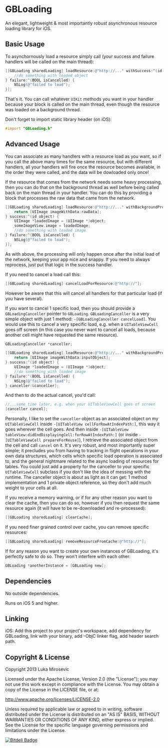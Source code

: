 GBLoading
============

An elegant, lightweight & most importantly robust asynchronous resource loading library for iOS.

Basic Usage
------------

To asynchornously load a resource simply call (your success and failure handlers will be called on the main thread):

```objective-c    
[[GBLoading sharedLoading] loadResource:@"http://..." withSuccess:^(id object) {
    //do something with loaded object
} failure:^(BOOL isCancelled) {
    NSLog(@"failed to load");
}];
```

That's it. You can call whatever `UIKit` methods you want in your handler because your block is called on the main thread, even though the resource was loaded on a background thread.


Don't forget to import static library header (on iOS):

```objective-c
#import "GBLoading.h"
```

Advanced Usage
------------

You can associate as many handlers with a resource load as you want, so if you call the above many times for the same resource, but with different handlers, all your handlers will fire once the resource becomes available, in the order they were called, and the data will be dowloaded only once!

If the resource that comes from the network needs some heavy processing, then you can do that on the background thread as well before being called back on the main thread in your handler. You can do this by providing a block that processes the raw data that came from the network.

```objective-c 
[[GBLoading sharedLoading] loadResource:@"http://..." withBackgroundProcessor:^id(NSData *rawData) {
    return [UIImage imageWithData:rawData];
} success:^(id object) {
    UIImage *loadedImage = (UIImage *)object;
    someImageView.image = loadedImage;
    //do something with loaded image
} failure:^(BOOL isCancelled) {
    NSLog(@"failed to load");
}];
```

As with above, the processing will only happen once after the initial load of the network, keeping your app nice and snappy. If you need to always reprocess, just put that logic in the success handler.
    
If you need to cancel a load call this:

```objective-c 
[[GBLoading sharedLoading] cancelLoadForResource:@"http://"];
```

However be aware that this will cancel all handlers for that particular load (if you have several).

If you want to cancel 1 specific load, then you should provide a `GBLoadingCanceller` pointer to `GBLoading`. `GBLoadingCanceller` is a very simple object with just 1 method: `-[GBLoadingCanceller cancelLoad]`. You would use this to cancel a very specific load, e.g. when a `UITableViewCell` goes off screen (in this case you never want to cancel all loads, because another cell might have requested the same resource).

```objective-c
GBLoadingCanceller *canceller;

[[GBLoading sharedLoading] loadResource:@"http://..." withBackgroundProcessor:^id(id inputObject) {
    return [UIImage imageWithData:inputObject];
} success:^(id object) {
    UIImage *loadedImage = (UIImage *)object;
    //do something with loaded image
} failure:^(BOOL isCancelled) {
    NSLog(@"failed to load");
} canceller:&canceller];
```

And then to do the actual cancel, you'd call:

```objective-c
//...some time later, e.g. when your UITableViewCell goes of screen
[canceller cancel];
```

Personally, I like to set the `canceller` object as an associated object on my `UITableViewCell` inside `-[UITableView cellForRowAtIndexPath:]`, this way it goes wherever the cell goes. And then inside `-[UITableView tableView:didEndDisplayingCell:forRowAtIndexPath:]` (or inside `-[UITableViewCell prepareForReuse]`), I retrieve the associated object from the cell and call `cancel` on it. It's very robust, and most importantly super simple; it precludes you from having to tracking in flight operations in your own data structures, which cells which specific load operation is associated to, and the general nightmare related to the async loading of resources for tables. You could just add a property for the canceller to your specific `UITableViewCell` subclass if you don't like the idea of messing with the runtime. The canceller object is about as light as it can get: 1 method implementation and 1 private object reference, so they don't add much weight to your cells at all.

If you receive a memory warning, or if for any other reason you want to clear the cache, then you can do so, however if you then request the same resource again (it will have to be re-downloaded and re-processed):

```objective-c
[[GBLoading sharedLoading] clearCache];
```

If you need finer grained control over cache, you can remove specific resources:

```objective-c
[[GBLoading sharedLoading] removeResourceFromCache:@"http://"];
```

If for any reason you want to create your own instances of GBLoading, it's perfectly safe to do so. They won't interfere with each other:

```objective-c
GBLoading *anotherInstance = [GBLoading new];
```

Dependencies
------------

No outside dependencies.

Runs on iOS 5 and higher.

Linking
------------

iOS: Add this project to your project's workspace, add dependency for GBLoading, link with your binary, add -ObjC linker flag, add header search path.

Copyright & License
------------

Copyright 2013 Luka Mirosevic

Licensed under the Apache License, Version 2.0 (the "License"); you may not use this work except in compliance with the License. You may obtain a copy of the License in the LICENSE file, or at:

http://www.apache.org/licenses/LICENSE-2.0

Unless required by applicable law or agreed to in writing, software distributed under the License is distributed on an "AS IS" BASIS, WITHOUT WARRANTIES OR CONDITIONS OF ANY KIND, either express or implied. See the License for the specific language governing permissions and limitations under the License.

[![Bitdeli Badge](https://d2weczhvl823v0.cloudfront.net/lmirosevic/gbloading/trend.png)](https://bitdeli.com/free "Bitdeli Badge")
